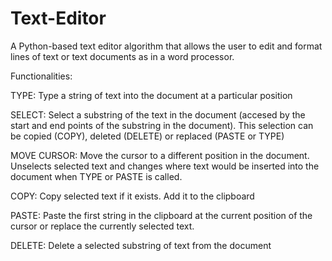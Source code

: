 # Text-Editor
A Python-based text editor algorithm that allows the user to edit and format lines of text or text documents as in a word processor.  

Functionalities:

TYPE:
  Type a string of text into the document at a particular position
  
SELECT:
  Select a substring of the text in the document (accesed by the start and end points of the substring in the document). This selection can be copied (COPY), deleted (DELETE) or replaced (PASTE or TYPE)
  
MOVE CURSOR:
  Move the cursor to a different position in the document. Unselects selected text and changes where text would be inserted into the document when TYPE or PASTE is called.
  
COPY:
  Copy selected text if it exists. Add it to the clipboard
  
PASTE:
  Paste the first string in the clipboard at the current position of the cursor or replace the currently selected text. 
 
DELETE:
  Delete a selected substring of text from the document
